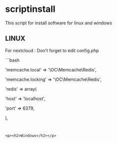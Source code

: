 # scriptinstall
<p>This script for install software for linux and windows<p>

<p><h2>LINUX</h2></p>
<p>For nextcloud : Don't forget to edit config.php</p>
```bash
<p>'memcache.local' => '\OC\Memcache\Redis',

'memcache.locking' => '\\OC\\Memcache\\Redis',

'redis' => array(

'host' => 'localhost',

'port' => 6379,

),</p>
```


<p><h2>Windows</h2></p>